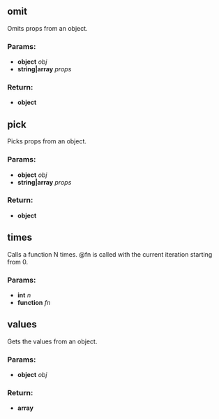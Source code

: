 

<!-- Start lib/index.js -->

<!-- End lib/index.js -->

<!-- Start lib/omit.js -->

## omit

Omits props from an object.

### Params:

* **object** *obj* 
* **string|array** *props* 

### Return:

* **object** 

<!-- End lib/omit.js -->

<!-- Start lib/pick.js -->

## pick

Picks props from an object.

### Params:

* **object** *obj* 
* **string|array** *props* 

### Return:

* **object** 

<!-- End lib/pick.js -->

<!-- Start lib/times.js -->

## times

Calls a function N times. @fn is called with the current iteration
starting from 0.

### Params:

* **int** *n* 
* **function** *fn* 

<!-- End lib/times.js -->

<!-- Start lib/values.js -->

## values

Gets the values from an object.

### Params:

* **object** *obj* 

### Return:

* **array** 

<!-- End lib/values.js -->

